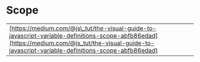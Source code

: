 # Scope

|  |  |
| :--- | :--- |
| [https://medium.com/@js\_tut/the-visual-guide-to-javascript-variable-definitions-scope-abfb86edad](https://medium.com/@js_tut/the-visual-guide-to-javascript-variable-definitions-scope-abfb86edad) |  |

